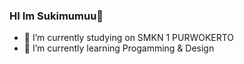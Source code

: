 ### HI Im Sukimumuu👋



- 🔭 I’m currently studying on SMKN 1 PURWOKERTO
- 🌱 I’m currently learning Progamming & Design
<!--
- 👯 I’m looking to collaborate on ...
- 🤔 I’m looking for help with ...
- 💬 Ask me about ...
- 📫 How to reach me: ...
- 😄 Pronouns: ...
- ⚡ Fun fact: ...


![Sukimumuu github stats](https://github-readme-stats.vercel.app/api?username=sukimumuu)
--!>
